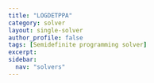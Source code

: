 ```yaml
---
title: "LOGDETPPA"
category: solver
layout: single-solver
author_profile: false
tags: [Semidefinite programming solver]
excerpt:
sidebar:
  nav: "solvers"
---
```

